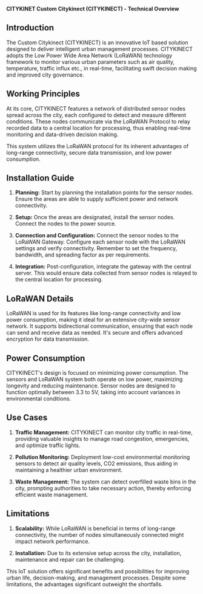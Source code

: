 **CITYKINET Custom Citykinect (CITYKINECT) - Technical Overview**

## Introduction
The Custom Citykinect (CITYKINECT) is an innovative IoT based solution designed to deliver intelligent urban management processes. CITYKINECT adopts the Low Power Wide Area Network (LoRaWAN) technology framework to monitor various urban parameters such as air quality, temperature, traffic influx etc., in real-time, facilitating swift decision making and improved city governance.

## Working Principles

At its core, CITYKINECT features a network of distributed sensor nodes spread across the city, each configured to detect and measure different conditions. These nodes communicate via the LoRaWAN Protocol to relay recorded data to a central location for processing, thus enabling real-time monitoring and data-driven decision making.

This system utilizes the LoRaWAN protocol for its inherent advantages of long-range connectivity, secure data transmission, and low power consumption.

## Installation Guide 

1. **Planning:** Start by planning the installation points for the sensor nodes. Ensure the areas are able to supply sufficient power and network connectivity. 

2. **Setup:** Once the areas are designated, install the sensor nodes. Connect the nodes to the power source. 

3. **Connection and Configuration:** Connect the sensor nodes to the LoRaWAN Gateway. Configure each sensor node with the LoRaWAN settings and verify connectivity. Remember to set the frequency, bandwidth, and spreading factor as per requirements. 

4. **Integration:** Post-configuration, integrate the gateway with the central server. This would ensure data collected from sensor nodes is relayed to the central location for processing.

## LoRaWAN Details 

LoRaWAN is used for its features like long-range connectivity and low power consumption, making it ideal for an extensive city-wide sensor network. It supports bidirectional communication, ensuring that each node can send and receive data as needed. It's secure and offers advanced encryption for data transmission. 

## Power Consumption 

CITYKINECT's design is focused on minimizing power consumption. The sensors and LoRaWAN system both operate on low power, maximizing longevity and reducing maintenance. Sensor nodes are designed to function optimally between 3.3 to 5V, taking into account variances in environmental conditions.

## Use Cases 

1. **Traffic Management:** CITYKINECT can monitor city traffic in real-time, providing valuable insights to manage road congestion, emergencies, and optimize traffic lights. 

2. **Pollution Monitoring:** Deployment low-cost environmental monitoring sensors to detect air quality levels, CO2 emissions, thus aiding in maintaining a healthier urban environment.

3. **Waste Management:** The system can detect overfilled waste bins in the city, prompting authorities to take necessary action, thereby enforcing efficient waste management.

## Limitations 

1. **Scalability:** While LoRaWAN is beneficial in terms of long-range connectivity, the number of nodes simultaneously connected might impact network performance.

2. **Installation:** Due to its extensive setup across the city, installation, maintenance and repair can be challenging. 

This IoT solution offers significant benefits and possibilities for improving urban life, decision-making, and management processes. Despite some limitations, the advantages significant outweight the shortfalls.